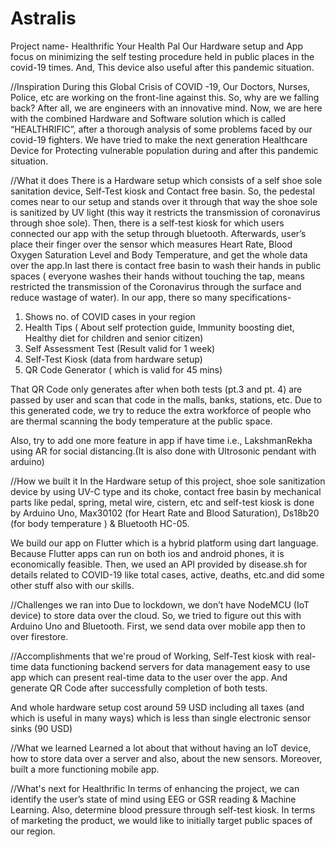 # Astralis
Project name- Healthrific
Your Health Pal Our Hardware setup and App focus on minimizing the self testing procedure held in public places in the covid-19 times. And, This device also useful after this pandemic situation.

//Inspiration
During this Global Crisis of COVID -19, Our Doctors, Nurses, Police, etc are working on the front-line against this. So, why are we falling back? After all, we are engineers with an innovative mind. Now, we are here with the combined Hardware and Software solution which is called “HEALTHRIFIC”, after a thorough analysis of some problems faced by our covid-19 fighters. We have tried to make the next generation Healthcare Device for Protecting vulnerable population during and after this pandemic situation.

//What it does
There is a Hardware setup which consists of a self shoe sole sanitation device, Self-Test kiosk and Contact free basin. So, the pedestal comes near to our setup and stands over it through that way the shoe sole is sanitized by UV light (this way it restricts the transmission of coronavirus through shoe sole). Then, there is a self-test kiosk for which users connected our app with the setup through bluetooth. Afterwards, user’s place their finger over the sensor which measures Heart Rate, Blood Oxygen Saturation Level and Body Temperature, and get the whole data over the app.In last there is contact free basin to wash their hands in public spaces ( everyone washes their hands without touching the tap, means restricted the transmission of the Coronavirus through the surface and reduce wastage of water). 
In our app, there so many specifications-

1. Shows no. of COVID cases in your region
2. Health Tips ( About self protection guide, Immunity boosting diet, Healthy diet for children and senior citizen)
3. Self Assessment Test (Result valid for 1 week)
4. Self-Test Kiosk (data from hardware setup)
5. QR Code Generator ( which is valid for 45 mins)

That QR Code only generates after when both tests (pt.3 and pt. 4) are passed by user and scan that code in the malls, banks, stations, etc. Due to this generated code, we try to reduce the extra workforce of people who are thermal scanning the body temperature at the public space.

Also, try to add one more feature in app if have time i.e., LakshmanRekha using AR for social distancing.(It is also done with Ultrosonic pendant with arduino)

//How we built it
In the Hardware setup of this project, shoe sole sanitization device by using UV-C type and its choke, contact free basin by mechanical parts like pedal, spring, metal wire, cistern, etc and self-test kiosk is done by Arduino Uno, Max30102 (for Heart Rate and Blood Saturation), Ds18b20 (for body temperature ) & Bluetooth HC-05.

We build our app on Flutter which is a hybrid platform using dart language. Because Flutter apps can run on both ios and android phones, it is economically feasible. Then, we used an API provided by disease.sh for details related to COVID-19 like total cases, active, deaths, etc.and did some other stuff also with our skills.

//Challenges we ran into
Due to lockdown, we don’t have NodeMCU (IoT device) to store data over the cloud. So, we tried to figure out this with Arduino Uno and Bluetooth. First, we send data over mobile app then to over firestore.

//Accomplishments that we're proud of
Working, Self-Test kiosk with real-time data functioning backend servers for data management easy to use app which can present real-time data to the user over the app. And generate QR Code after successfully completion of both tests.

And whole hardware setup cost around 59 USD including all taxes (and which is useful in many ways) which is less than single electronic sensor sinks (90 USD)

//What we learned
Learned a lot about that without having an IoT device, how to store data over a server and also, about the new sensors. Moreover, built a more functioning mobile app.

//What's next for Healthrific
In terms of enhancing the project, we can identify the user’s state of mind using EEG or GSR reading & Machine Learning. Also, determine blood pressure through self-test kiosk. In terms of marketing the product, we would like to initially target public spaces of our region.
